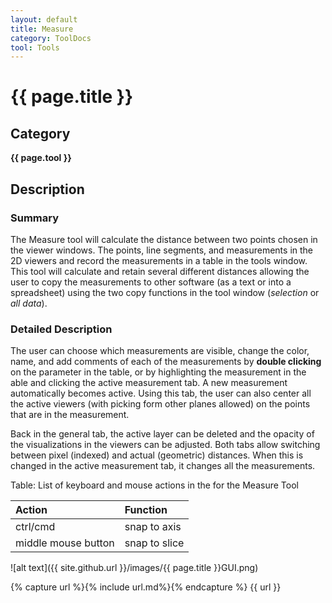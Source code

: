 ```yaml
---
layout: default
title: Measure
category: ToolDocs 
tool: Tools
---
```


# {{ page.title }} 

## Category

**{{ page.tool }}**

## Description

### Summary

The Measure tool will calculate the distance between two points chosen in the viewer windows. The points, line segments, and measurements in the 2D viewers and record the measurements in a table in the tools window. This tool will calculate and retain several different distances allowing the user to copy the measurements to other software (as a text or into a spreadsheet) using the two copy functions in the tool window (*selection* or *all data*).

### Detailed Description

The user can choose which measurements are visible, change the color, name, and add comments of each of the measurements by **double clicking** on the parameter in the table, or by highlighting the measurement in the able and clicking the active measurement tab. A new measurement automatically becomes active. Using this tab, the user can also center all the active viewers (with picking form other planes allowed) on the points that are in the measurement.

Back in the general tab, the active layer can be deleted and the opacity of the visualizations in the viewers can be adjusted. Both tabs allow switching between pixel (indexed) and actual (geometric) distances. When this is changed in the active measurement tab, it changes all the measurements.

Table: List of keyboard and mouse actions in the for the Measure Tool

| Action              | Function      |
| :------------------ | :------------ |
| ctrl/cmd            | snap to axis  |
| middle mouse button | snap to slice |

![alt text]({{ site.github.url }}/images/{{ page.title }}GUI.png)

{% capture url %}{% include url.md%}{% endcapture %}
{{ url }}
